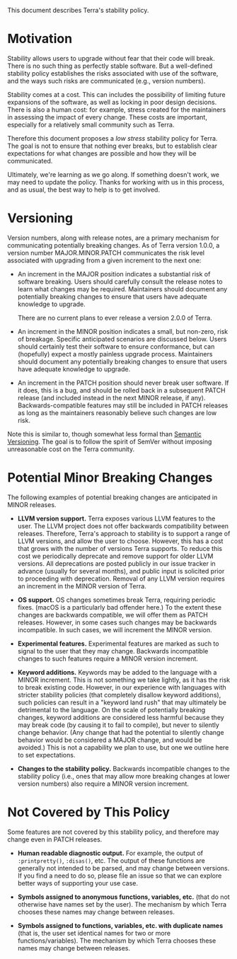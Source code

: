 This document describes Terra's stability policy.

# Motivation

Stability allows users to upgrade without fear that their code will
break. There is no such thing as perfectly stable software. But a
well-defined stability policy establishes the risks associated with
use of the software, and the ways such risks are communicated (e.g.,
version numbers).

Stability comes at a cost. This can includes the possibility of
limiting future expansions of the software, as well as locking in poor
design decisions. There is also a human cost: for example, stress
created for the maintainers in assessing the impact of every
change. These costs are important, especially for a relatively small
community such as Terra.

Therefore this document proposes a *low stress* stability policy for
Terra. The goal is not to ensure that nothing ever breaks, but to
establish clear expectations for what changes are possible and how
they will be communicated.

Ultimately, we're learning as we go along. If something doesn't work,
we may need to update the policy. Thanks for working with us in this
process, and as usual, the best way to help is to get involved.

# Versioning

Version numbers, along with release notes, are a primary mechanism for
communicating potentially breaking changes. As of Terra version 1.0.0,
a version number MAJOR.MINOR.PATCH communicates the risk level
associated with upgrading from a given increment to the next one:

  * An increment in the MAJOR position indicates a substantial risk of
    software breaking. Users should carefully consult the release
    notes to learn what changes may be required. Maintainers should
    document any potentially breaking changes to ensure that users
    have adequate knowledge to upgrade.

    There are no current plans to ever release a version 2.0.0 of
    Terra.

  * An increment in the MINOR position indicates a small, but
    non-zero, risk of breakage. Specific anticipated scenarios are
    discussed below. Users should certainly test their software to
    ensure conformance, but can (hopefully) expect a mostly painless
    upgrade process. Maintainers should document any potentially
    breaking changes to ensure that users have adequate knowledge to
    upgrade.

  * An increment in the PATCH position should never break user
    software. If it does, this is a bug, and should be rolled back in
    a subsequent PATCH release (and included instead in the next MINOR
    release, if any). Backwards-compatible features may still be
    included in PATCH releases as long as the maintainers reasonably
    believe such changes are low risk.

Note this is similar to, though somewhat less formal than [Semantic
Versioning](https://semver.org/). The goal is to follow the spirit of
SemVer without imposing unreasonable cost on the Terra community.

# Potential Minor Breaking Changes

The following examples of potential breaking changes are anticipated
in MINOR releases.

  * **LLVM version support.** Terra exposes various LLVM features to
    the user. The LLVM project does not offer backwards compatibility
    between releases. Therefore, Terra's approach to stability is to
    support a range of LLVM versions, and allow the user to
    choose. However, this has a cost that grows with the number of
    versions Terra supports. To reduce this cost we periodically
    deprecate and remove support for older LLVM versions. All
    deprecations are posted publicly in our issue tracker in advance
    (usually for several months), and public input is solicited prior
    to proceeding with deprecation. Removal of any LLVM version
    requires an increment in the MINOR version of Terra.

  * **OS support.** OS changes sometimes break Terra, requiring
    periodic fixes. (macOS is a particularly bad offender here.) To
    the extent these changes are backwards compatible, we will offer
    them as PATCH releases. However, in some cases such changes may be
    backwards incompatible. In such cases, we will increment the MINOR
    version.

  * **Experimental features.** Experimental features are marked as
    such to signal to the user that they may change. Backwards
    incompatible changes to such features require a MINOR version
    increment.

  * **Keyword additions.** Keywords may be added to the language with
    a MINOR increment. This is not something we take lightly, as it
    has the risk to break existing code. However, in our experience
    with languages with stricter stability policies (that completely
    disallow keyword additions), such policies can result in a
    "keyword land rush" that may ultimately be detrimental to the
    language. On the scale of potentially breaking changes, keyword
    additions are considered less harmful because they may break code
    (by causing it to fail to compile), but never to silently change
    behavior. (Any change that had the potential to silently change
    behavior would be considered a MAJOR change, and would be
    avoided.) This is not a capability we plan to use, but one we
    outline here to set expectations.

  * **Changes to the stability policy.** Backwards incompatible
    changes to the stability policy (i.e., ones that may allow more
    breaking changes at lower version numbers) also require a MINOR
    version increment.

# Not Covered by This Policy

Some features are not covered by this stability policy, and therefore
may change even in PATCH releases.

  * **Human readable diagnostic output.** For example, the output of
    `:printpretty()`, `:disas()`, etc. The output of these functions
    are generally not intended to be parsed, and may change between
    versions. If you find a need to do so, please file an issue so
    that we can explore better ways of supporting your use case.

  * **Symbols assigned to anonymous functions, variables, etc.** (that
    do not otherwise have names set by the user). The mechanism by
    which Terra chooses these names may change between releases.

  * **Symbols assigned to functions, variables, etc. with duplicate
    names** (that is, the user set identical names for two or more
    functions/variables). The mechanism by which Terra chooses these
    names may change between releases.
